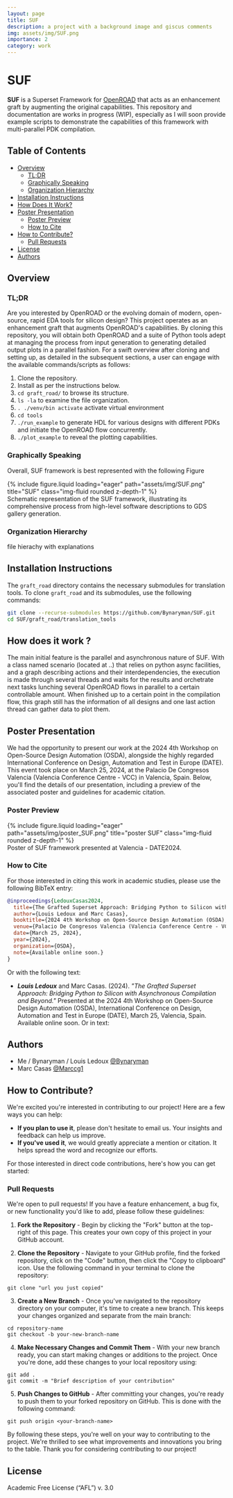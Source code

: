 ```yaml
---
layout: page
title: SUF
description: a project with a background image and giscus comments
img: assets/img/SUF.png
importance: 2
category: work
---
```


# SUF

**SUF** is a Superset Framework for [OpenROAD](https://github.com/The-OpenROAD-Project) that acts as an enhancement graft by augmenting the original capabilities. This repository and documentation are works in progress (WIP), especially as I will soon provide example scripts to demonstrate the capabilities of this framework with multi-parallel PDK compilation.

## Table of Contents
- [Overview](#overview)
  - [TL;DR](#tldr)
  - [Graphically Speaking](#graphically-speaking)
  - [Organization Hierarchy](#organization-hierarchy)
- [Installation Instructions](#installation-instructions)
- [How Does It Work?](#how-does-it-work-)
- [Poster Presentation](#poster-presentation)
  - [Poster Preview](#poster-preview)
  - [How to Cite](#how-to-cite)
- [How to Contribute?](#how-to-contribute)
  - [Pull Requests](#pull-requests)
- [License](#license)
- [Authors](#authors)

## Overview

### TL;DR
Are you interested by OpenROAD or the evolving domain of modern, open-source, rapid EDA tools for silicon design?
This project operates as an enhancement graft that augments OpenROAD's capabilities.
By cloning this repository, you will obtain both OpenROAD and a suite of Python tools adept at managing the process from input generation to generating detailed output plots in a parallel fashion.
For a swift overview after cloning and setting up, as detailed in the subsequent sections, a user can engage with the available commands/scripts as follows:
1. Clone the repository.
2. Install as per the instructions below.
3. `cd graft_road/` to browse its structure.
4. `ls -la` to examine the file organization.
5. `. ./venv/bin activate` activate virtual environment
6. `cd tools`
7. `./run_example` to generate HDL for various designs with different PDKs and initiate the OpenROAD flow concurrently.
8. `./plot_example` to reveal the plotting capabilities.

### Graphically Speaking
Overall, SUF framework is best represented with the following Figure
<div class="row">
    <div class="col-sm mt-3 mt-md-0">
        {% include figure.liquid loading="eager" path="assets/img/SUF.png" title="SUF" class="img-fluid rounded z-depth-1" %}
    </div>
</div>
<div class="caption">
Schematic representation of the SUF framework, illustrating its comprehensive process from high-level software descriptions to GDS gallery generation.
</div>

### Organization Hierarchy

file hierachy with explanations


## Installation Instructions

The `graft_road` directory contains the necessary submodules for translation tools. To clone `graft_road` and its submodules, use the following commands:

```bash
git clone --recurse-submodules https://github.com/Bynaryman/SUF.git
cd SUF/graft_road/translation_tools
```

## How does it work ?

The main initial feature is the parallel and asynchronous nature of SUF. With a class named scenario (located at ..) that relies on python async facilities, and a graph describing actions and their interdependencies, the execution is made through several threads and waits for the results and orchetrate next tasks lunching several OpenROAD flows in parallel to a certain controllable amount. When finished up to a certain point in the compilation flow, this graph still has the information of all designs and one last action thread can gather data to plot them.

## Poster Presentation

We had the opportunity to present our work at the 2024 4th Workshop on Open-Source Design Automation (OSDA), alongside the highly regarded International Conference on Design, Automation and Test in Europe (DATE). This event took place on March 25, 2024, at the Palacio De Congresos Valencia (Valencia Conference Centre - VCC) in Valencia, Spain. Below, you'll find the details of our presentation, including a preview of the associated poster and guidelines for academic citation.

### Poster Preview
<div class="row">
    <div class="col-sm mt-3 mt-md-0">
        {% include figure.liquid loading="eager" path="assets/img/poster_SUF.png" title="poster SUF" class="img-fluid rounded z-depth-1" %}
    </div>
</div>
<div class="caption">
Poster of SUF framework presented at Valencia - DATE2024.
</div>


### How to Cite

For those interested in citing this work in academic studies, please use the following BibTeX entry:

```bibtex
@inproceedings{LedouxCasas2024,
  title={The Grafted Superset Approach: Bridging Python to Silicon with Asynchronous Compilation and Beyond},
  author={Louis Ledoux and Marc Casas},
  booktitle={2024 4th Workshop on Open-Source Design Automation (OSDA), hosted at the International Conference on Design, Automation and Test in Europe Conference (DATE)},
  venue={Palacio De Congresos Valencia (Valencia Conference Centre - VCC), Valencia, Spain},
  date={March 25, 2024},
  year={2024},
  organization={OSDA},
  note={Available online soon.}
}
```

Or with the following text:

- **_Louis Ledoux_** and Marc Casas. (2024). _"The Grafted Superset Approach: Bridging Python to Silicon with Asynchronous Compilation and Beyond."_ Presented at the 2024 4th Workshop on Open-Source Design Automation (OSDA), International Conference on Design, Automation and Test in Europe (DATE), March 25, Valencia, Spain. Available online soon.
Or in text:


## Authors
- Me / Bynaryman / Louis Ledoux [@Bynaryman](https://github.com/Bynaryman)
- Marc Casas [@Marccg1](https://github.com/Marccg1)

 ## How to Contribute?

We're excited you're interested in contributing to our project! Here are a few ways you can help:

- **If you plan to use it**, please don't hesitate to email us. Your insights and feedback can help us improve.
- **If you've used it**, we would greatly appreciate a mention or citation. It helps spread the word and recognize our efforts.

For those interested in direct code contributions, here's how you can get started:

### Pull Requests

We're open to pull requests! If you have a feature enhancement, a bug fix, or new functionality you'd like to add, please follow these guidelines:

1. **Fork the Repository** - Begin by clicking the "Fork" button at the top-right of this page. This creates your own copy of this project in your GitHub account.

2. **Clone the Repository** - Navigate to your GitHub profile, find the forked repository, click on the "Code" button, then click the "Copy to clipboard" icon. Use the following command in your terminal to clone the repository:

```
git clone "url you just copied"
```

3. **Create a New Branch** - Once you've navigated to the repository directory on your computer, it's time to create a new branch. This keeps your changes organized and separate from the main branch:

```
cd repository-name
git checkout -b your-new-branch-name
```

4. **Make Necessary Changes and Commit Them** - With your new branch ready, you can start making changes or additions to the project. Once you're done, add these changes to your local repository using:

```
git add .
git commit -m "Brief description of your contribution"
```

5. **Push Changes to GitHub** - After committing your changes, you're ready to push them to your forked repository on GitHub. This is done with the following command:

```
git push origin <your-branch-name>
```

By following these steps, you're well on your way to contributing to the project. We're thrilled to see what improvements and innovations you bring to the table. Thank you for considering contributing to our project!

## License
Academic Free License (“AFL”) v. 3.0
